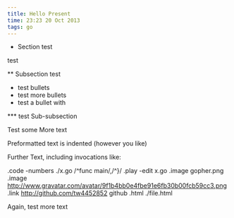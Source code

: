 ```yaml
---
title: Hello Present
time: 23:23 20 Oct 2013
tags: go
---
```


* Section test

test

** Subsection test

- test bullets
- test more bullets
- test a bullet with

*** test Sub-subsection

Test some More text

  Preformatted text
  is indented (however you like)

Further Text, including invocations like:

.code -numbers ./x.go /^func main/,/^}/
.play -edit x.go
.image gopher.png
.image http://www.gravatar.com/avatar/9f1b4bb0e4fbe91e6fb30b00fcb59cc3.png
.link http://github.com/tw4452852 github
.html ./file.html

Again, test more text
